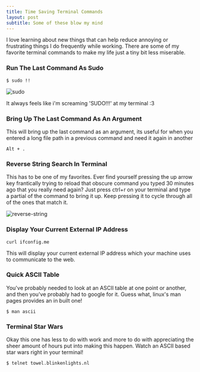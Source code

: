 ```yaml
---
title: Time Saving Terminal Commands
layout: post
subtitle: Some of these blow my mind
---
```


I love learning about new things that can help reduce annoying or frustrating things I do frequently while working. There are some of my favorite terminal commands to make my life just a tiny bit less miserable. 

### Run The Last Command As Sudo

~~~
$ sudo !!
~~~

![sudo](http://i.imgur.com/lWvyhsN.gif)

It always feels like i'm screaming 'SUDO!!!' at my terminal :3

### Bring Up The Last Command As An Argument

This will bring up the last command as an argument, its useful for when you entered a long file path in a previous command and need it again in another

~~~
Alt + . 
~~~

### Reverse String Search In Terminal

This has to be one of my favorites. Ever find yourself pressing the up arrow key frantically trying to reload that obscure command you typed 30 minutes ago that you really need again? Just press ctrl+r on your terminal and type a partial of the command to bring it up. Keep pressing it to cycle through all of the ones that match it.

![reverse-string](http://i.imgur.com/hEMPUvl.gif)

### Display Your Current External IP Address

~~~
curl ifconfig.me
~~~

This will display your current external IP address which your machine uses to communicate to the web.

### Quick ASCII Table

You've probably needed to look at an ASCII table at one point or another, and then you've probably had to google for it. Guess what, linux's man pages provides an in built one!

~~~
$ man ascii
~~~

### Terminal Star Wars

Okay this one has less to do with work and more to do with appreciating the sheer amount of hours put into making this happen. Watch an ASCII based star wars right in your terminal!

~~~
$ telnet towel.blinkenlights.nl
~~~

